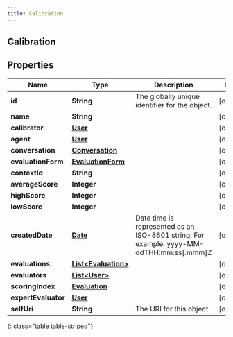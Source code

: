 ```yaml
---
title: Calibration
---
```


## Calibration

## Properties

| Name                | Type                                                             | Description                                                                             | Notes      |
| ------------------- | ---------------------------------------------------------------- | --------------------------------------------------------------------------------------- | ---------- |
| **id**              | <!----><!---->**String**<!---->                                  | The globally unique identifier for the object.                                          | [optional] |
| **name**            | <!----><!---->**String**<!---->                                  |                                                                                         | [optional] |
| **calibrator**      | <!----><!---->[**User**](User.md)<!---->                         |                                                                                         | [optional] |
| **agent**           | <!----><!---->[**User**](User.md)<!---->                         |                                                                                         | [optional] |
| **conversation**    | <!----><!---->[**Conversation**](Conversation.md)<!---->         |                                                                                         | [optional] |
| **evaluationForm**  | <!----><!---->[**EvaluationForm**](EvaluationForm.md)<!---->     |                                                                                         | [optional] |
| **contextId**       | <!----><!---->**String**<!---->                                  |                                                                                         | [optional] |
| **averageScore**    | <!----><!---->**Integer**<!---->                                 |                                                                                         | [optional] |
| **highScore**       | <!----><!---->**Integer**<!---->                                 |                                                                                         | [optional] |
| **lowScore**        | <!----><!---->**Integer**<!---->                                 |                                                                                         | [optional] |
| **createdDate**     | <!----><!---->[**Date**](Date.md)<!---->                         | Date time is represented as an ISO-8601 string. For example: yyyy-MM-ddTHH:mm:ss[.mmm]Z | [optional] |
| **evaluations**     | <!----><!---->[**List&lt;Evaluation&gt;**](Evaluation.md)<!----> |                                                                                         | [optional] |
| **evaluators**      | <!----><!---->[**List&lt;User&gt;**](User.md)<!---->             |                                                                                         | [optional] |
| **scoringIndex**    | <!----><!---->[**Evaluation**](Evaluation.md)<!---->             |                                                                                         | [optional] |
| **expertEvaluator** | <!----><!---->[**User**](User.md)<!---->                         |                                                                                         | [optional] |
| **selfUri**         | <!----><!---->**String**<!---->                                  | The URI for this object                                                                 | [optional] |

{: class="table table-striped"}

